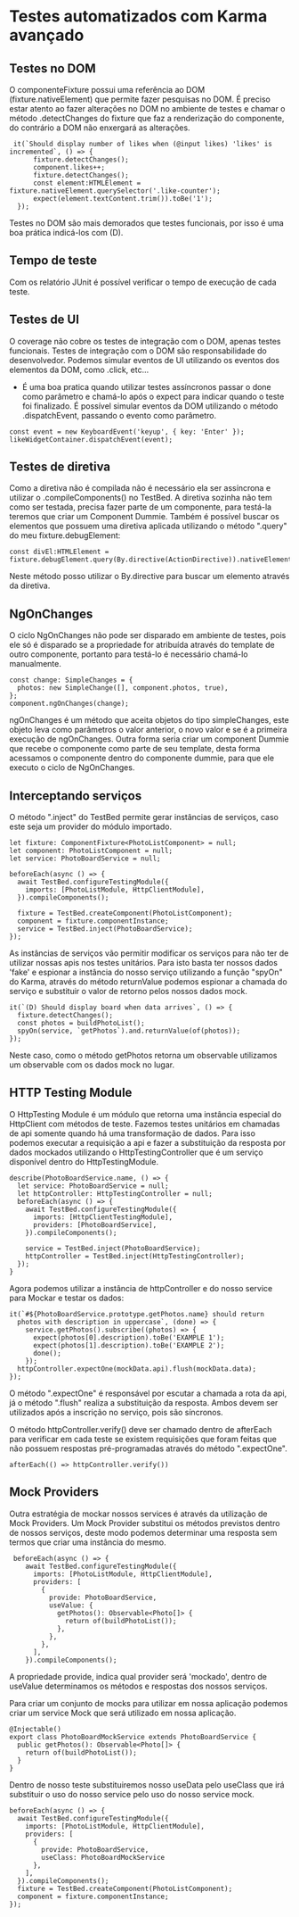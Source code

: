 # Testes automatizados com Karma avançado

## Testes no DOM

O componenteFixture possui uma referência ao DOM (fixture.nativeElement)
que permite fazer pesquisas no DOM.
É preciso estar atento ao fazer alterações no DOM no ambiente de testes e
chamar o método .detectChanges do fixture que faz a renderização do componente,
do contrário a DOM não enxergará as alterações.

```
 it(`Should display number of likes when (@input likes) 'likes' is incremented`, () => {
      fixture.detectChanges();
      component.likes++;
      fixture.detectChanges();
      const element:HTMLElement = fixture.nativeElement.querySelector('.like-counter');
      expect(element.textContent.trim()).toBe('1');
  });
```

Testes no DOM são mais demorados que testes funcionais, por isso é uma boa prática indicá-los com (D).

## Tempo de teste

Com os relatório JUnit é possível verificar o tempo de execução de cada teste.

## Testes de UI

O coverage não cobre os testes de integração com o DOM, apenas testes funcionais. Testes de integração com o DOM são responsabilidade do desenvolvedor.
Podemos simular eventos de UI utilizando os eventos dos elementos da DOM, como .click, etc...

- É uma boa pratica quando utilizar testes assíncronos passar o done como parâmetro e chamá-lo após o expect para indicar quando o teste foi finalizado.
  É possível simular eventos da DOM utilizando o método .dispatchEvent, passando o evento como parâmetro.

```
const event = new KeyboardEvent('keyup', { key: 'Enter' });
likeWidgetContainer.dispatchEvent(event);
```

## Testes de diretiva

Como a diretiva não é compilada não é necessário ela ser assíncrona e utilizar o .compileComponents() no TestBed.
A diretiva sozinha não tem como ser testada, precisa fazer parte de um componente, para testá-la teremos que criar um Component Dummie.
Também é possível buscar os elementos que possuem uma diretiva aplicada utilizando o
método ".query" do meu fixture.debugElement:

```
const divEl:HTMLElement = fixture.debugElement.query(By.directive(ActionDirective)).nativeElement;
```

Neste método posso utilizar o By.directive para buscar um elemento através da diretiva.

## NgOnChanges

O ciclo NgOnChanges não pode ser disparado em ambiente de testes, pois ele só é disparado
se a propriedade for atribuída através do template de outro componente, portanto para testá-lo é necessário
chamá-lo manualmente.

```
const change: SimpleChanges = {
  photos: new SimpleChange([], component.photos, true),
};
component.ngOnChanges(change);
```

ngOnChanges é um método que aceita objetos do tipo simpleChanges, este objeto leva como
parâmetros o valor anterior, o novo valor e se é a primeira execução de ngOnChanges.
Outra forma seria criar um component Dummie que recebe o componente como parte de
seu template, desta forma acessamos o componente dentro do componente dummie, para que
ele executo o ciclo de NgOnChanges.

## Interceptando serviços

O método ".inject" do TestBed permite gerar instâncias de serviços, caso este seja um provider
do módulo importado.

```
let fixture: ComponentFixture<PhotoListComponent> = null;
let component: PhotoListComponent = null;
let service: PhotoBoardService = null;

beforeEach(async () => {
  await TestBed.configureTestingModule({
    imports: [PhotoListModule, HttpClientModule],
  }).compileComponents();

  fixture = TestBed.createComponent(PhotoListComponent);
  component = fixture.componentInstance;
  service = TestBed.inject(PhotoBoardService);
});
```

As instâncias de serviços vão permitir modificar os serviços para não ter de utilizar nossas
apis nos testes unitários.
Para isto basta ter nossos dados 'fake' e espionar a instância do nosso serviço utilizando a
função "spyOn" do Karma, através do método returnValue podemos espionar a chamada do serviço
e substituir o valor de retorno pelos nossos dados mock.

```
it(`(D) Should display board when data arrives`, () => {
  fixture.detectChanges();
  const photos = buildPhotoList();
  spyOn(service, `getPhotos`).and.returnValue(of(photos));
});
```

Neste caso, como o método getPhotos retorna um observable utilizamos um observable com
os dados mock no lugar.

## HTTP Testing Module

O HttpTesting Module é um módulo que retorna uma instância especial do HttpClient com métodos
de teste. Fazemos testes unitários em chamadas de api somente quando há uma transformação de dados.
Para isso podemos executar a requisição a api e fazer a substituição da resposta por dados
mockados utilizando o HttpTestingController que é um serviço disponível dentro do HttpTestingModule.

```
describe(PhotoBoardService.name, () => {
  let service: PhotoBoardService = null;
  let httpController: HttpTestingController = null;
  beforeEach(async () => {
    await TestBed.configureTestingModule({
      imports: [HttpClientTestingModule],
      providers: [PhotoBoardService],
    }).compileComponents();

    service = TestBed.inject(PhotoBoardService);
    httpController = TestBed.inject(HttpTestingController);
  });
}
```

Agora podemos utilizar a instância de httpController e do nosso service para Mockar e
testar os dados:

```
it(`#${PhotoBoardService.prototype.getPhotos.name} should return
  photos with description in uppercase`, (done) => {
    service.getPhotos().subscribe((photos) => {
      expect(photos[0].description).toBe('EXAMPLE 1');
      expect(photos[1].description).toBe('EXAMPLE 2');
      done();
    });
  httpController.expectOne(mockData.api).flush(mockData.data);
});
```
O método ".expectOne" é responsável por escutar a chamada a rota da api, 
já o método ".flush" realiza a substituição da resposta.
Ambos devem ser utilizados após a inscrição no serviço, pois são síncronos.  

O método httpController.verify() deve ser chamado dentro de afterEach para verificar
em cada teste se existem requisições que foram feitas que não possuem respostas
pré-programadas através do método ".expectOne".
```
afterEach(() => httpController.verify())
```

## Mock Providers
Outra estratégia de mockar nossos services é através da utilização de Mock Providers.
Um Mock Provider substitui os métodos previstos dentro de nossos serviços, deste modo
podemos determinar uma resposta sem termos que criar uma instância do mesmo.
```
 beforeEach(async () => {
    await TestBed.configureTestingModule({
      imports: [PhotoListModule, HttpClientModule],
      providers: [
        {
          provide: PhotoBoardService,
          useValue: {
            getPhotos(): Observable<Photo[]> {
              return of(buildPhotoList());
            },
          },
        },
      ],
    }).compileComponents();
```
A propriedade provide, indica qual provider será 'mockado', dentro de useValue determinamos
os métodos e respostas dos nossos serviços.

Para criar um conjunto de mocks para utilizar em nossa aplicação podemos criar um service
Mock que será utilizado em nossa aplicação.
```
@Injectable()
export class PhotoBoardMockService extends PhotoBoardService {
  public getPhotos(): Observable<Photo[]> {
    return of(buildPhotoList());
  }
}
```
Dentro de nosso teste substituiremos nosso useData pelo useClass que irá substituir o
uso do nosso service pelo uso do nosso service mock.
```
beforeEach(async () => {
  await TestBed.configureTestingModule({
    imports: [PhotoListModule, HttpClientModule],
    providers: [
      {
        provide: PhotoBoardService,
        useClass: PhotoBoardMockService
      },
    ],
  }).compileComponents();
  fixture = TestBed.createComponent(PhotoListComponent);
  component = fixture.componentInstance;
});
```